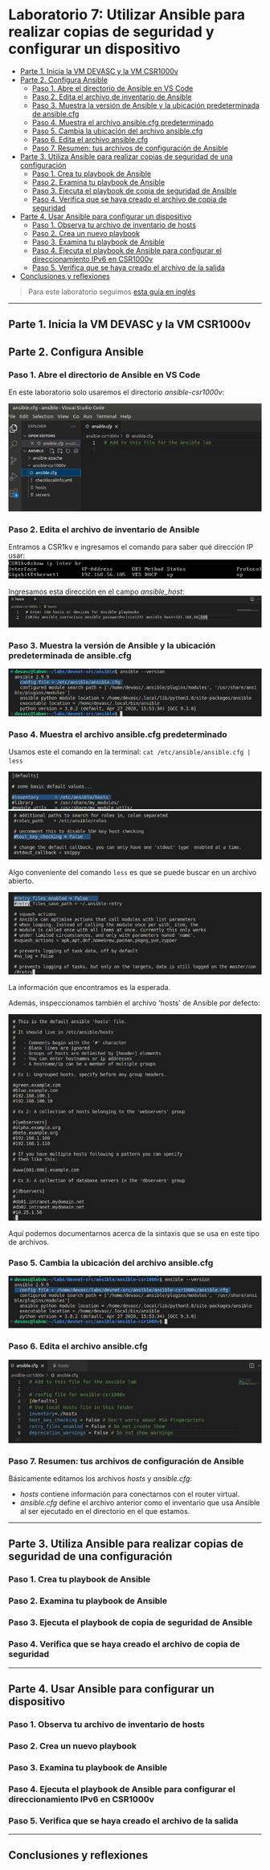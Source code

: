 # Laboratorio 7: Utilizar Ansible para realizar copias de seguridad y configurar un dispositivo <!-- omit in toc -->

- [Parte 1. Inicia la VM DEVASC y la VM CSR1000v](#parte-1-inicia-la-vm-devasc-y-la-vm-csr1000v)
- [Parte 2. Configura Ansible](#parte-2-configura-ansible)
  - [Paso 1. Abre el directorio de Ansible en VS Code](#paso-1-abre-el-directorio-de-ansible-en-vs-code)
  - [Paso 2. Edita el archivo de inventario de Ansible](#paso-2-edita-el-archivo-de-inventario-de-ansible)
  - [Paso 3. Muestra la versión de Ansible y la ubicación predeterminada de ansible.cfg](#paso-3-muestra-la-versión-de-ansible-y-la-ubicación-predeterminada-de-ansiblecfg)
  - [Paso 4. Muestra el archivo ansible.cfg predeterminado](#paso-4-muestra-el-archivo-ansiblecfg-predeterminado)
  - [Paso 5. Cambia la ubicación del archivo ansible.cfg](#paso-5-cambia-la-ubicación-del-archivo-ansiblecfg)
  - [Paso 6. Edita el archivo ansible.cfg](#paso-6-edita-el-archivo-ansiblecfg)
  - [Paso 7. Resumen: tus archivos de configuración de Ansible](#paso-7-resumen-tus-archivos-de-configuración-de-ansible)
- [Parte 3. Utiliza Ansible para realizar copias de seguridad de una configuración](#parte-3-utiliza-ansible-para-realizar-copias-de-seguridad-de-una-configuración)
  - [Paso 1. Crea tu playbook de Ansible](#paso-1-crea-tu-playbook-de-ansible)
  - [Paso 2. Examina tu playbook de Ansible](#paso-2-examina-tu-playbook-de-ansible)
  - [Paso 3. Ejecuta el playbook de copia de seguridad de Ansible](#paso-3-ejecuta-el-playbook-de-copia-de-seguridad-de-ansible)
  - [Paso 4. Verifica que se haya creado el archivo de copia de seguridad](#paso-4-verifica-que-se-haya-creado-el-archivo-de-copia-de-seguridad)
- [Parte 4. Usar Ansible para configurar un dispositivo](#parte-4-usar-ansible-para-configurar-un-dispositivo)
  - [Paso 1. Observa tu archivo de inventario de hosts](#paso-1-observa-tu-archivo-de-inventario-de-hosts)
  - [Paso 2. Crea un nuevo playbook](#paso-2-crea-un-nuevo-playbook)
  - [Paso 3. Examina tu playbook de Ansible](#paso-3-examina-tu-playbook-de-ansible)
  - [Paso 4. Ejecuta el playbook de Ansible para configurar el direccionamiento IPv6 en CSR1000v](#paso-4-ejecuta-el-playbook-de-ansible-para-configurar-el-direccionamiento-ipv6-en-csr1000v)
  - [Paso 5. Verifica que se haya creado el archivo de la salida](#paso-5-verifica-que-se-haya-creado-el-archivo-de-la-salida)
- [Conclusiones y reflexiones](#conclusiones-y-reflexiones)

> Para este laboratorio seguimos [esta guía en inglés](http://www.ccna6rs.com/7-4-7-lab-use-ansible-to-back-up-and-configure-a-device-answers/)

---
## Parte 1. Inicia la VM DEVASC y la VM CSR1000v

## Parte 2. Configura Ansible

### Paso 1. Abre el directorio de Ansible en VS Code

En este laboratorio solo usaremos el directorio _ansible-csr1000v_:

![](sources/2023-05-24-20-11-58.png)

### Paso 2. Edita el archivo de inventario de Ansible

Entramos a CSR1kv e ingresamos el comando para saber qué dirección IP usar:
![](sources/2023-05-24-20-28-42.png)

Ingresamos esta dirección en el campo _ansible_host_:
![](sources/2023-05-24-20-53-48.png)

### Paso 3. Muestra la versión de Ansible y la ubicación predeterminada de ansible.cfg

![](sources/2023-05-24-20-49-28.png)

### Paso 4. Muestra el archivo ansible.cfg predeterminado

Usamos este el comando en la terminal: `cat /etc/ansible/ansible.cfg | less`

![](sources/2023-05-25-16-47-36.png)
![](sources/2023-05-25-16-50-32.png)

Algo conveniente del comando `less` es que se puede buscar en un archivo abierto.

![](sources/2023-05-25-16-58-23.png)

La información que encontramos es la esperada.

Además, inspeccionamos también el archivo 'hosts' de Ansible por defecto:

![](sources/2023-05-25-17-08-08.png)

Aquí podemos documentarnos acerca de la sintaxis que se usa en este tipo de archivos.

### Paso 5. Cambia la ubicación del archivo ansible.cfg

![](sources/2023-05-25-17-12-46.png)

### Paso 6. Edita el archivo ansible.cfg

![](sources/2023-05-25-23-19-21.png)

### Paso 7. Resumen: tus archivos de configuración de Ansible

Básicamente editamos los archivos _hosts_ y _ansible.cfg_:
- _hosts_ contiene información para conectarnos con el router virtual.
- _ansible.cfg_ define el archivo anterior como el inventario que usa Ansible al ser ejecutado en el directorio en el que estamos.

---
## Parte 3. Utiliza Ansible para realizar copias de seguridad de una configuración

### Paso 1. Crea tu playbook de Ansible



### Paso 2. Examina tu playbook de Ansible



### Paso 3. Ejecuta el playbook de copia de seguridad de Ansible



### Paso 4. Verifica que se haya creado el archivo de copia de seguridad


---
## Parte 4. Usar Ansible para configurar un dispositivo

### Paso 1. Observa tu archivo de inventario de hosts



### Paso 2. Crea un nuevo playbook



### Paso 3. Examina tu playbook de Ansible



### Paso 4. Ejecuta el playbook de Ansible para configurar el direccionamiento IPv6 en CSR1000v



### Paso 5. Verifica que se haya creado el archivo de la salida



---
## Conclusiones y reflexiones

